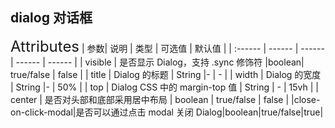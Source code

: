 ## dialog 对话框

<ClientOnly>
  <dz-dialog/>
<font size=5>Attributes</font>
| 参数| 说明 | 类型 | 可选值 | 默认值 |
| :------ | ------ | ------ | ------ | ------ |
| visible | 是否显示 Dialog，支持 .sync 修饰符 |boolean| 	true/false | false |
| title | Dialog 的标题 | String |- | - |
| width | Dialog 的宽度 | String |- | 50% |
| top | Dialog CSS 中的 margin-top 值 | String | - | 15vh |
| center | 是否对头部和底部采用居中布局 | boolean | true/false | false |
|close-on-click-modal|是否可以通过点击 modal 关闭 Dialog|boolean|true/false|true|

</ClientOnly>